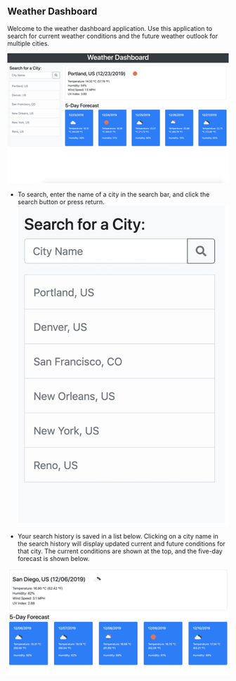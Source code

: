 ## Weather Dashboard

Welcome to the weather dashboard application. Use this application to search for current weather conditions and the future weather outlook for multiple cities. 

![Dashboard Screenshot](/assets/weather_dash.png)

* To search, enter the name of a city in the search bar, and click the search button or press return.
![Searching Screenshot](/assets/search_bar_and_history.png)

* Your search history is saved in a list below. Clicking on a city name in the search history will display updated current and future conditions for that city. The current conditions are shown at the top, and the five-day forecast is shown below.

![Detail and five-day Screenshot](/assets/weather_detail.png)


